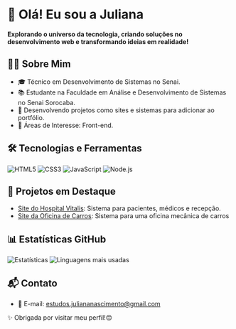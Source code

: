 # 👋 Olá! Eu sou a Juliana
**Explorando o universo da tecnologia, criando soluções no desenvolvimento web e transformando ideias em realidade!**
## 👩‍💻 Sobre Mim
- 🎓 Técnico em Desenvolvimento de Sistemas no Senai.
- 📚 Estudante na Faculdade em Análise e Desenvolvimento de Sistemas no Senai Sorocaba.
- 🚀 Desenvolvendo projetos como sites e sistemas para adicionar ao portfólio.
- 🌟 Áreas de Interesse: Front-end.
## 🛠️ Tecnologias e Ferramentas
![HTML5](https://img.shields.io/badge/-HTML5-E34F26?style=flat&logo=html5&logoColor=white)
![CSS3](https://img.shields.io/badge/-CSS3-1572B6?style=flat&logo=css3&logoColor=white)
![JavaScript](https://img.shields.io/badge/-JavaScript-F7DF1E?style=flat&logo=javascript&logoColor=black)
![Node.js](https://img.shields.io/badge/-Node.js-339933?style=flat&logo=node.js&logoColor=white)
## 🌟 Projetos em Destaque
- [Site do Hospital Vitalis]([https://github.com/julianafernandaesnascimento/hospitalvitalis.git]): Sistema para pacientes, médicos e recepção.
- [Site da Oficina de Carros]([https://github.com/julianafernandaesnascimento/fast_car.git]): Sistema para uma oficina mecânica de carros

## 📊 Estatísticas GitHub
![Estatísticas](https://github-readme-stats.vercel.app/api?username=seu-usuario&show_icons=true&theme=radical)
![Linguagens mais usadas](https://github-readme-stats.vercel.app/api/top-langs/?username=seu-usuario&layout=compact&theme=radical)
## 📬 Contato
- 💌 E-mail: [estudos.juliananascimento@gmail.com](estudos.juliananascimento@gmail.com)



✨ Obrigada por visitar meu perfil!😊
